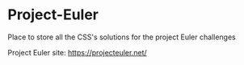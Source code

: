 # Project-Euler
Place to store all the CSS's solutions for the project Euler challenges

Project Euler site: https://projecteuler.net/
